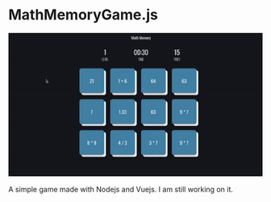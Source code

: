 # MathMemoryGame.js

![](mathgamegif.gif)

A simple game made with Nodejs and Vuejs.
I am still working on it.

